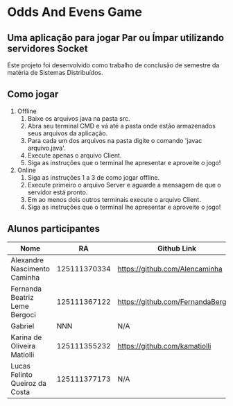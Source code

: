 # Odds And Evens Game

## Uma aplicação para jogar Par ou Ímpar utilizando servidores Socket
Este projeto foi desenvolvido como trabalho de conclusão de semestre da matéria de Sistemas Distribuídos.

## Como jogar
1. Offline
    1. Baixe os arquivos java na pasta src.
    2. Abra seu terminal CMD e vá até a pasta onde estão armazenados seus arquivos da aplicação.
    3. Para cada um dos arquivos na pasta digite o comando 'javac arquivo.java'.
    4. Execute apenas o arquivo Client.
    5. Siga as instruções que o terminal lhe apresentar e aproveite o jogo!
2. Online
    1. Siga as instruções 1 a 3 de como jogar offline.
    2. Execute primeiro o arquivo Server e aguarde a mensagem de que o servidor está pronto.
    3. Em ao menos dois outros terminais execute o arquivo Client.
    4. Siga as instruções que o terminal lhe apresentar e aproveite o jogo!

## Alunos participantes

| Nome                           | RA           | Github Link                        |
|--------------------------------|--------------|------------------------------------|
| Alexandre Nascimento Caminha   | 125111370334 | https://github.com/Alencaminha     |
| Fernanda Beatriz Leme Bergoci  | 125111367122 | https://github.com/FernandaBergoci |
| Gabriel                        | NNN          | N/A                                |
| Karina de Oliveira Matiolli    | 125111355232 | https://github.com/kamatiolli      |
| Lucas Felinto Queiroz da Costa | 125111377173 | N/A                                |